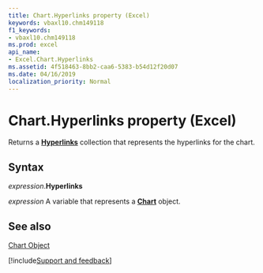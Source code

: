 ```yaml
---
title: Chart.Hyperlinks property (Excel)
keywords: vbaxl10.chm149118
f1_keywords:
- vbaxl10.chm149118
ms.prod: excel
api_name:
- Excel.Chart.Hyperlinks
ms.assetid: 4f518463-8bb2-caa6-5383-b54d12f20d07
ms.date: 04/16/2019
localization_priority: Normal
---
```



# Chart.Hyperlinks property (Excel)

Returns a  **[Hyperlinks](Excel.Hyperlinks.md)** collection that represents the hyperlinks for the chart.


## Syntax

_expression_.**Hyperlinks**

_expression_ A variable that represents a **[Chart](Excel.Chart(object).md)** object.


## See also


[Chart Object](Excel.Chart(object).md)

[!include[Support and feedback](~/includes/feedback-boilerplate.md)]